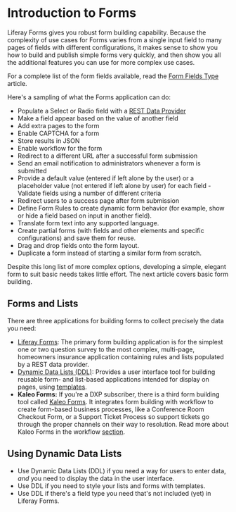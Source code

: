 # Introduction to Forms

Liferay Forms gives you robust form building capability. Because the complexity of use cases for Forms varies from a single input field to many pages of fields with different configurations, it makes sense to show you how to build and publish simple forms very quickly, and then show you all the additional features you can use for more complex use cases.

For a complete list of the form fields available, read the [Form Fields Type](./form-fields-type.md) article.

Here's a sampling of what the Forms application can do:

* Populate a Select or Radio field with a [REST Data Provider](./data-providers.md)
* Make a field appear based on the value of another field
* Add extra pages to the form
* Enable CAPTCHA for a form
* Store results in JSON
* Enable workflow for the form
* Redirect to a different URL after a successful form submission
* Send an email notification to administrators whenever a form is submitted
* Provide a default value (entered if left alone by the user) or a placeholder value (not entered if left alone by user) for each field - Validate fields using a number of different criteria
* Redirect users to a success page after form submission
* Define Form Rules to create dynamic form behavior (for example, show or hide a field based on input in another field).
* Translate form text into any supported language.
* Create partial forms (with fields and other elements and specific configurations) and save them for reuse.
* Drag and drop fields onto the form layout.
* Duplicate a form instead of starting a similar form from scratch.

Despite this long list of more complex options, developing a simple, elegant form to suit basic needs takes little effort. The next article covers basic form building.

## Forms and Lists

There are three applications for building forms to collect precisely the data you need:

* [Liferay Forms](./creating-forms.md): The primary form building application is for the simplest one or two question survey to the most complex, multi-page, homeowners insurance application containing rules and lists populated by a REST data provider.
* [Dynamic Data Lists (DDL)](./dynamic-data-lists/getting-started-with-dynamic-data-lists.md): Provides a user interface tool for building reusable form- and list-based applications intended for display on pages, using [templates](./dynamic-data-lists/using-templates-to-display-forms-and-lists.md).
* **Kaleo Forms:** If you're a DXP subscriber, there is a third form building tool called [Kaleo Forms](https://help.liferay.com/hc/en-us/articles/360028821952-Kaleo-Forms). It integrates form building with workflow to create form-based business processes, like a Conference Room Checkout Form, or a Support Ticket Process so support tickets go through the proper channels on their way to resolution. Read more about Kaleo Forms in the workflow [section](https://help.liferay.com/hc/en-us/articles/360028821952-Kaleo-Forms).

## Using Dynamic Data Lists

* Use Dynamic Data Lists (DDL) if you need a way for users to enter data, *and* you need to display the data in the user interface.
* Use DDL if you need to style your lists and forms with templates.
* Use DDL if there's a field type you need that's not included (yet) in Liferay Forms.
